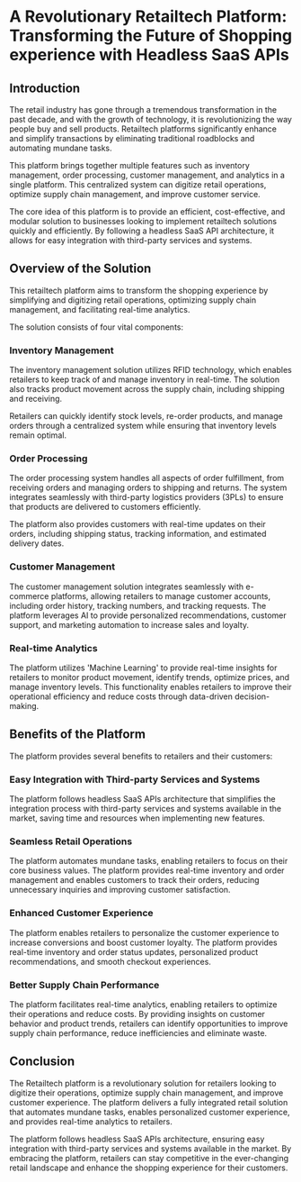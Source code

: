 # A Revolutionary Retailtech Platform: Transforming the Future of Shopping experience with Headless SaaS APIs

## Introduction

The retail industry has gone through a tremendous transformation in the past decade, and with the growth of technology, it is revolutionizing the way people buy and sell products. Retailtech platforms significantly enhance and simplify transactions by eliminating traditional roadblocks and automating mundane tasks.

This platform brings together multiple features such as inventory management, order processing, customer management, and analytics in a single platform. This centralized system can digitize retail operations, optimize supply chain management, and improve customer service.

The core idea of this platform is to provide an efficient, cost-effective, and modular solution to businesses looking to implement retailtech solutions quickly and efficiently. By following a headless SaaS API architecture, it allows for easy integration with third-party services and systems.

## Overview of the Solution

This retailtech platform aims to transform the shopping experience by simplifying and digitizing retail operations, optimizing supply chain management, and facilitating real-time analytics.

The solution consists of four vital components:

### Inventory Management

The inventory management solution utilizes RFID technology, which enables retailers to keep track of and manage inventory in real-time. The solution also tracks product movement across the supply chain, including shipping and receiving.

Retailers can quickly identify stock levels, re-order products, and manage orders through a centralized system while ensuring that inventory levels remain optimal.

### Order Processing

The order processing system handles all aspects of order fulfillment, from receiving orders and managing orders to shipping and returns. The system integrates seamlessly with third-party logistics providers (3PLs) to ensure that products are delivered to customers efficiently.

The platform also provides customers with real-time updates on their orders, including shipping status, tracking information, and estimated delivery dates.

### Customer Management

The customer management solution integrates seamlessly with e-commerce platforms, allowing retailers to manage customer accounts, including order history, tracking numbers, and tracking requests. The platform leverages AI to provide personalized recommendations, customer support, and marketing automation to increase sales and loyalty.

### Real-time Analytics

The platform utilizes 'Machine Learning' to provide real-time insights for retailers to monitor product movement, identify trends, optimize prices, and manage inventory levels. This functionality enables retailers to improve their operational efficiency and reduce costs through data-driven decision-making.

## Benefits of the Platform

The platform provides several benefits to retailers and their customers:

### Easy Integration with Third-party Services and Systems

The platform follows headless SaaS APIs architecture that simplifies the integration process with third-party services and systems available in the market, saving time and resources when implementing new features.

### Seamless Retail Operations 

The platform automates mundane tasks, enabling retailers to focus on their core business values. The platform provides real-time inventory and order management and enables customers to track their orders, reducing unnecessary inquiries and improving customer satisfaction.

### Enhanced Customer Experience 

The platform enables retailers to personalize the customer experience to increase conversions and boost customer loyalty. The platform provides real-time inventory and order status updates, personalized product recommendations, and smooth checkout experiences.

### Better Supply Chain Performance

The platform facilitates real-time analytics, enabling retailers to optimize their operations and reduce costs. By providing insights on customer behavior and product trends, retailers can identify opportunities to improve supply chain performance, reduce inefficiencies and eliminate waste.

## Conclusion

The Retailtech platform is a revolutionary solution for retailers looking to digitize their operations, optimize supply chain management, and improve customer experience. The platform delivers a fully integrated retail solution that automates mundane tasks, enables personalized customer experience, and provides real-time analytics to retailers.

The platform follows headless SaaS APIs architecture, ensuring easy integration with third-party services and systems available in the market. By embracing the platform, retailers can stay competitive in the ever-changing retail landscape and enhance the shopping experience for their customers.
